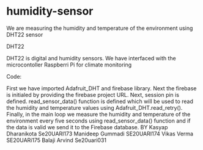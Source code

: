 # humidity-sensor
We are measuring the humidity and temperature of the environment using DHT22 sensor

DHT22

DHT22 is digital and humidity sensors.
We have interfaced with the microcontoller Raspberri Pi for climate monitoring

Code:

First we have imported Adafruit_DHT and firebase library.
Next the firebase is initialed by providing the firebase project URL.
Next, session pin is defined.
read_sensor_data() function is defined which will be used to read the humidity and temperature values using Adafruit_DHT.read_retry().
Finally, in the main loop we measure the humidity and temperature of the environment every five seconds using read_sensor_data() function and if the data is valid we send it to the Firebase database.
BY 
Kasyap Dharanikota Se20UARI173
Manideep Gummadi SE20UARI174
Vikas Verma SE20UARi175
Balaji Arvind Se20uari031
